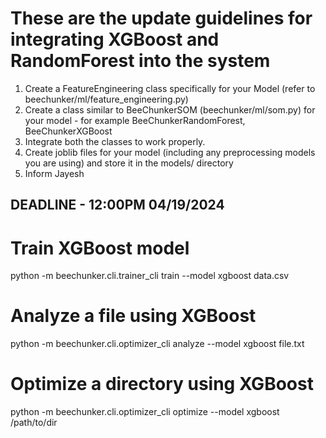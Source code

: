 # These are the update guidelines for integrating XGBoost and RandomForest into the system
1. Create a FeatureEngineering class specifically for your Model (refer to beechunker/ml/feature_engineering.py)
2. Create a class similar to BeeChunkerSOM (beechunker/ml/som.py) for your model - for example BeeChunkerRandomForest, BeeChunkerXGBoost
3. Integrate both the classes to work properly.
4. Create joblib files for your model (including any preprocessing models you are using) and store it in the models/ directory
5. Inform Jayesh

## DEADLINE - 12:00PM 04/19/2024


## 
# Train XGBoost model
python -m beechunker.cli.trainer_cli train --model xgboost data.csv

# Analyze a file using XGBoost
python -m beechunker.cli.optimizer_cli analyze --model xgboost file.txt

# Optimize a directory using XGBoost
python -m beechunker.cli.optimizer_cli optimize --model xgboost /path/to/dir